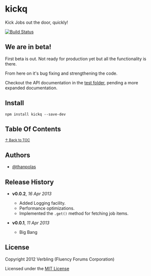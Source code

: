 # kickq

Kick Jobs out the door, quickly!

[![Build Status](https://travis-ci.org/verbling/kickq.png?branch=master)](https://travis-ci.org/verbling/kickq)

## We are in beta!

First beta is out. Not ready for production yet but all the functionality is there.

From here on it's bug fixing and strengthening the code.

Checkout the API documentation in the [test folder](test/), pending a more expanded documentation.

## Install

```shell
npm install kickq --save-dev
```

## Table Of Contents


<sup>[↑ Back to TOC](#table-of-contents)</sup>


## Authors

* [@thanpolas][thanpolas]

## Release History
- **v0.0.2**, *16 Apr 2013*
  - Added Logging facility.
  - Performance optimizations.
  - Implemented the `.get()` method for fetching job items.

- **v0.0.1**, *11 Apr 2013*
  - Big Bang

## License
Copyright 2012 Verbling (Fluency Forums Corporation)

Licensed under the [MIT License](LICENSE-MIT)

[grunt]: http://gruntjs.com/
[Getting Started]: https://github.com/gruntjs/grunt/wiki/Getting-started
[Gruntfile]: https://github.com/gruntjs/grunt/wiki/Sample-Gruntfile "Grunt's Gruntfile.js"
[grunt-replace]: https://github.com/erickrdch/grunt-string-replace "Grunt string replace"
[grunt-S3]: https://github.com/pifantastic/grunt-s3 "grunt-s3 task"
[thanpolas]: https://github.com/thanpolas "Thanasis Polychronakis"
